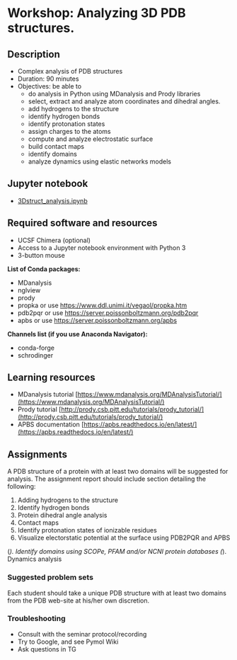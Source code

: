 # Workshop: Analyzing 3D PDB structures.

## Description
- Complex analysis of PDB structures
- Duration: 90 minutes
- Objectives: be able to 
    - do analysis in Python using MDanalysis and Prody libraries
    - select, extract and analyze atom coordinates and dihedral angles.
    - add hydrogens to the structure
    - identify hydrogen bonds
    - identify protonation states
    - assign charges to the atoms
    - compute and analyze electrostatic surface
    - build contact maps
    - identify domains
    - analyze dynamics using elastic networks models

## Jupyter notebook
- [3Dstruct_analysis.ipynb](3Dstruct_analysis.ipynb)
## Required software and resources
- UCSF Chimera (optional)
- Access to a Jupyter notebook environment with Python 3
- 3-button mouse

**List of Conda packages:**
- MDanalysis 
- nglview  
- prody 
- propka or use https://www.ddl.unimi.it/vegaol/propka.htm 
- pdb2pqr or use https://server.poissonboltzmann.org/pdb2pqr
- apbs or use https://server.poissonboltzmann.org/apbs

**Channels list (if you use Anaconda Navigator):**
- conda-forge
- schrodinger 

## Learning resources
- MDanalysis tutorial [https://www.mdanalysis.org/MDAnalysisTutorial/](https://www.mdanalysis.org/MDAnalysisTutorial/)
- Prody tutorial [http://prody.csb.pitt.edu/tutorials/prody_tutorial/](http://prody.csb.pitt.edu/tutorials/prody_tutorial/)
- APBS documentation [https://apbs.readthedocs.io/en/latest/](https://apbs.readthedocs.io/en/latest/)


## Assignments

A  PDB structure of a protein with at least two domains  will be suggested for analysis.
The assignment report should include section detailing the following:

1. Adding hydrogens to the structure
2. Identify hydrogen bonds
3. Protein dihedral angle analysis
4. Contact maps
5. Identify protonation states of ionizable residues
6. Visualize electorstatic potential at the surface using PDB2PQR and APBS

(*). Identify domains using SCOPe, PFAM and/or NCNI protein databases 
(*). Dynamics analysis

### Suggested problem sets
Each student should take a unique PDB structure with at least two domains from the PDB web-site at his/her own discretion.

### Troubleshooting
- Consult with the seminar protocol/recording
- Try to Google, and see Pymol Wiki
- Ask questions in TG

